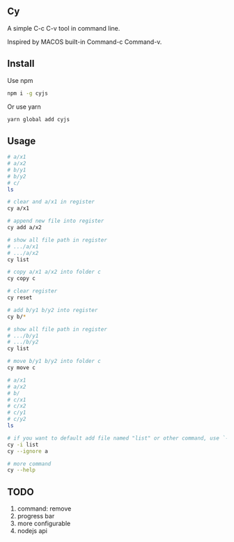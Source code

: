 ## Cy

A simple C-c C-v tool in command line.

Inspired by MACOS built-in Command-c Command-v.

## Install

Use npm
``` bash
npm i -g cyjs
```

Or use yarn
``` bash
yarn global add cyjs
```

## Usage

``` bash
# a/x1
# a/x2
# b/y1
# b/y2
# c/
ls

# clear and a/x1 in register
cy a/x1

# append new file into register
cy add a/x2

# show all file path in register
# .../a/x1
# .../a/x2
cy list

# copy a/x1 a/x2 into folder c
cy copy c

# clear register
cy reset

# add b/y1 b/y2 into register
cy b/*

# show all file path in register
# .../b/y1
# .../b/y2
cy list

# move b/y1 b/y2 into folder c
cy move c

# a/x1
# a/x2
# b/
# c/x1
# c/x2
# c/y1
# c/y2
ls

# if you want to default add file named "list" or other command, use `--ignore` or `-i` flag
cy -i list
cy --ignore a

# more command
cy --help
```

## TODO

1. command: remove
2. progress bar
3. more configurable
4. nodejs api
